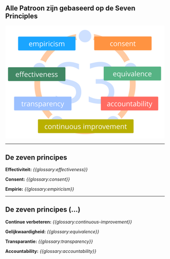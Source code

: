 ## Alle Patroon zijn gebaseerd op de Seven Principles

![inline,fit](img/framework/s3-principles-plain.png)

* * *

## De zeven principes

**Effectiviteit:** *{{glossary:effectiveness}}*

**Consent:** *{{glossary:consent}}*

**Empirie:** *{{glossary:empiricism}}*

* * *

## De zeven principes (…)

**Continue verbeteren:** *{{glossary:continuous-improvement}}*

**Gelijkwaardigheid:** *{{glossary:equivalence}}*

**Transparantie:** *{{glossary:transparency}}*

**Accountability:** *{{glossary:accountability}}*